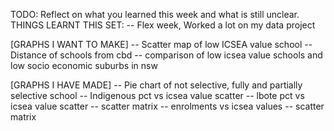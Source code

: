 TODO: Reflect on what you learned this week and what is still unclear.
THINGS LEARNT THIS SET:
-- Flex week, Worked a lot on my data project

[GRAPHS I WANT TO MAKE]
-- Scatter map of low ICSEA value school
-- Distance of schools from cbd
-- comparison of low icsea value schools and low socio economic suburbs in nsw

[GRAPHS I HAVE MADE]
-- Pie chart of not selective, fully and partially selective school
-- Indigenous pct vs icsea value scatter
-- lbote pct vs icsea value scatter
-- scatter matrix
-- enrolments vs icsea values
-- scatter matrix
